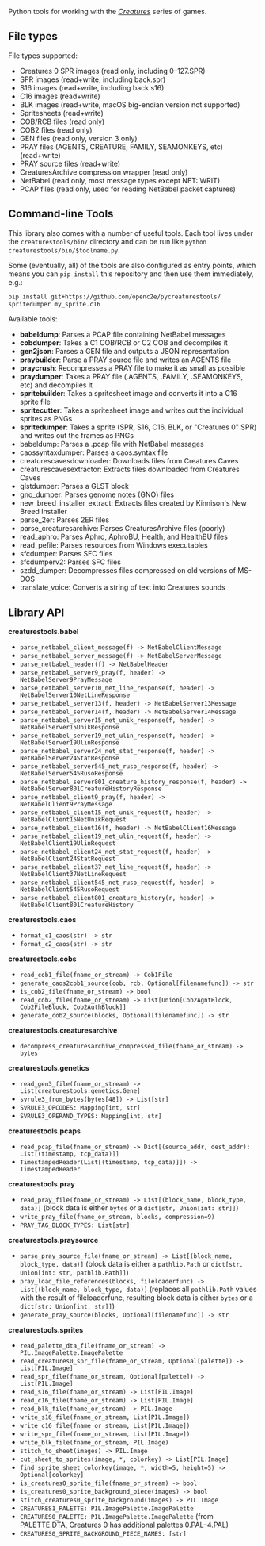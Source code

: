 Python tools for working with the [_Creatures_](https://creatures.wiki/) series of games.

## File types

File types supported:
- Creatures 0 SPR images (read only, including 0–127.SPR)
- SPR images (read+write, including back.spr)
- S16 images (read+write, including back.s16)
- C16 images (read+write)
- BLK images (read+write, macOS big-endian version not supported)
- Spritesheets (read+write)
- COB/RCB files (read only)
- COB2 files (read only)
- GEN files (read only, version 3 only)
- PRAY files (AGENTS, CREATURE, FAMILY, SEAMONKEYS, etc) (read+write)
- PRAY source files (read+write)
- CreaturesArchive compression wrapper (read only)
- NetBabel (read only, most message types except NET: WRIT)
- PCAP files (read only, used for reading NetBabel packet captures)

## Command-line Tools

This library also comes with a number of useful tools. Each tool lives under
the `creaturestools/bin/` directory and can be run like `python creaturestools/bin/$toolname.py`.

Some (eventually, all) of the tools are also configured as entry points, which
means you can `pip install` this repository and then use them immediately, e.g.:

```bash
pip install git+https://github.com/openc2e/pycreaturestools/
spritedumper my_sprite.c16
```

Available tools:
- **babeldump**: Parses a PCAP file containing NetBabel messages
- **cobdumper**: Takes a C1 COB/RCB or C2 COB and decompiles it
- **gen2json**: Parses a GEN file and outputs a JSON representation
- **praybuilder**: Parse a PRAY source file and writes an AGENTS file
- **praycrush**: Recompresses a PRAY file to make it as small as possible
- **praydumper**: Takes a PRAY file (.AGENTS, .FAMILY, .SEAMONKEYS, etc) and decompiles it
- **spritebuilder**: Takes a spritesheet image and converts it into a C16 sprite file
- **spritecutter**: Takes a spritesheet image and writes out the individual sprites as PNGs
- **spritedumper**: Takes a sprite (SPR, S16, C16, BLK, or "Creatures 0" SPR) and writes out the frames as PNGs
- babeldump: Parses a .pcap file with NetBabel messages
- caossyntaxdumper: Parses a caos.syntax file
- creaturescavesdownloader: Downloads files from Creatures Caves
- creaturescavesextractor: Extracts files downloaded from Creatures Caves
- glstdumper: Parses a GLST block
- gno_dumper: Parses genome notes (GNO) files
- new_breed_installer_extract: Extracts files created by Kinnison's New Breed Installer
- parse_2er: Parses 2ER files
- parse_creaturesarchive: Parses CreaturesArchive files (poorly)
- read_aphro: Parses Aphro, AphroBU, Health, and HealthBU files
- read_pefile: Parses resources from Windows executables
- sfcdumper: Parses SFC files
- sfcdumperv2: Parses SFC files
- szdd_dumper: Decompresses files compressed on old versions of MS-DOS
- translate_voice: Converts a string of text into Creatures sounds

## Library API

**creaturestools.babel**
- `parse_netbabel_client_message(f) -> NetBabelClientMessage`
- `parse_netbabel_server_message(f) -> NetBabelServerMessage`
- `parse_netbabel_header(f) -> NetBabelHeader`
- `parse_netbabel_server9_pray(f, header) -> NetBabelServer9PrayMessage`
- `parse_netbabel_server10_net_line_response(f, header) -> NetBabelServer10NetLineResponse`
- `parse_netbabel_server13(f, header) -> NetBabelServer13Message`
- `parse_netbabel_server14(f, header) -> NetBabelServer14Message`
- `parse_netbabel_server15_net_unik_response(f, header) -> NetBabelServer15UnikResponse`
- `parse_netbabel_server19_net_ulin_response(f, header) -> NetBabelServer19UlinResponse`
- `parse_netbabel_server24_net_stat_response(f, header) -> NetBabelServer24StatResponse`
- `parse_netbabel_server545_net_ruso_response(f, header) -> NetBabelServer545RusoResponse`
- `parse_netbabel_server801_creature_history_response(f, header) -> NetBabelServer801CreatureHistoryResponse`
- `parse_netbabel_client9_pray(f, header) -> NetBabelClient9PrayMessage`
- `parse_netbabel_client15_net_unik_request(f, header) -> NetBabelClient15NetUnikRequest`
- `parse_netbabel_client16(f, header) -> NetBabelClient16Message`
- `parse_netbabel_client19_net_ulin_request(f, header) -> NetBabelClient19UlinRequest`
- `parse_netbabel_client24_net_stat_request(f, header) -> NetBabelClient24StatRequest`
- `parse_netbabel_client37_net_line_request(f, header) -> NetBabelClient37NetLineRequest`
- `parse_netbabel_client545_net_ruso_request(f, header) -> NetBabelClient545RusoRequest`
- `parse_netbabel_client801_creature_history(r, header) -> NetBabelClient801CreatureHistory`

**creaturestools.caos**
- `format_c1_caos(str) -> str`
- `format_c2_caos(str) -> str`

**creaturestools.cobs**
- `read_cob1_file(fname_or_stream) -> Cob1File`
- `generate_caos2cob1_source(cob, rcb, Optional[filenamefunc]) -> str`
- `is_cob2_file(fname_or_stream) -> bool`
- `read_cob2_file(fname_or_stream) -> List[Union[Cob2AgntBlock, Cob2FileBlock, Cob2AuthBlock]]`
- `generate_cob2_source(blocks, Optional[filenamefunc]) -> str`

**creaturestools.creaturesarchive**
- `decompress_creaturesarchive_compressed_file(fname_or_stream) -> bytes`

**creaturestools.genetics**
- `read_gen3_file(fname_or_stream) -> List[creaturestools.genetics.Gene]`
- `svrule3_from_bytes(bytes[48]) -> List[str]`
- `SVRULE3_OPCODES: Mapping[int, str]`
- `SVRULE3_OPERAND_TYPES: Mapping[int, str]`

**creaturestools.pcaps**
- `read_pcap_file(fname_or_stream) -> Dict[(source_addr, dest_addr): List[(timestamp, tcp_data)]]`
- `TimestampedReader(List[(timestamp, tcp_data)]]) -> TimestampedReader`

**creaturestools.pray**
- `read_pray_file(fname_or_stream) -> List[(block_name, block_type, data)]` (block data is either `bytes` or a `dict[str, Union[int: str]]`)
- `write_pray_file(fname_or_stream, blocks, compression=9)`
- `PRAY_TAG_BLOCK_TYPES: List[str]`

**creaturestools.praysource**
- `parse_pray_source_file(fname_or_stream) -> List[(block_name, block_type, data)]` (block data is either a `pathlib.Path` or `dict[str, Union[int: str, pathlib.Path]]`)
- `pray_load_file_references(blocks, fileloaderfunc) -> List[(block_name, block_type, data)]` (replaces all `pathlib.Path` values with the result of fileloaderfunc, resulting block data is either `bytes` or a `dict[str: Union[int, str]]`)
- `generate_pray_source(blocks, Optional[filenamefunc]) -> str`

**creaturestools.sprites**
- `read_palette_dta_file(fname_or_stream) -> PIL.ImagePalette.ImagePalette`
- `read_creatures0_spr_file(fname_or_stream, Optional[palette]) -> List[PIL.Image]`
- `read_spr_file(fname_or_stream, Optional[palette]) -> List[PIL.Image]`
- `read_s16_file(fname_or_stream) -> List[PIL.Image]`
- `read_c16_file(fname_or_stream) -> List[PIL.Image]`
- `read_blk_file(fname_or_stream) -> PIL.Image`
- `write_s16_file(fname_or_stream, List[PIL.Image])`
- `write_c16_file(fname_or_stream, List[PIL.Image])`
- `write_spr_file(fname_or_stream, List[PIL.Image])`
- `write_blk_file(fname_or_stream, PIL.Image)`
- `stitch_to_sheet(images) -> PIL.Image`
- `cut_sheet_to_sprites(image, *, colorkey) -> List[PIL.Image]`
- `find_sprite_sheet_colorkey(image, *, width=5, height=5) -> Optional[colorkey]`
- `is_creatures0_sprite_file(fname_or_stream) -> bool`
- `is_creatures0_sprite_background_piece(images) -> bool`
- `stitch_creatures0_sprite_background(images) -> PIL.Image`
- `CREATURES1_PALETTE: PIL.ImagePalette.ImagePalette`
- `CREATURES0_PALETTE: PIL.ImagePalette.ImagePalette` (from PALETTE.DTA, Creatures 0 has additional palettes 0.PAL–4.PAL)
- `CREATURES0_SPRITE_BACKGROUND_PIECE_NAMES: [str]`
